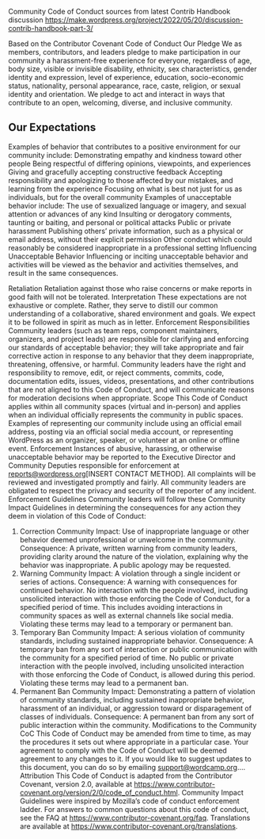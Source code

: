 Community Code of Conduct sources from latest Contrib Handbook discussion https://make.wordpress.org/project/2022/05/20/discussion-contrib-handbook-part-3/

Based on the Contributor Covenant Code of Conduct
Our Pledge
We as members, contributors, and leaders pledge to make participation in our community a harassment-free experience for everyone, regardless of age, body size, visible or invisible disability, ethnicity, sex characteristics, gender identity and expression, level of experience, education, socio-economic status, nationality, personal appearance, race, caste, religion, or sexual identity and orientation.
We pledge to act and interact in ways that contribute to an open, welcoming, diverse, and inclusive community.

## Our Expectations

Examples of behavior that contributes to a positive environment for our community include:
Demonstrating empathy and kindness toward other people
Being respectful of differing opinions, viewpoints, and experiences
Giving and gracefully accepting constructive feedback
Accepting responsibility and apologizing to those affected by our mistakes, and learning from the experience
Focusing on what is best not just for us as individuals, but for the overall community
Examples of unacceptable behavior include:
The use of sexualized language or imagery, and sexual attention or advances of any kind
Insulting or derogatory comments, taunting or baiting, and personal or political attacks
Public or private harassment
Publishing others’ private information, such as a physical or email address, without their explicit permission
Other conduct which could reasonably be considered inappropriate in a professional setting
Influencing Unacceptable Behavior
Influencing or inciting unacceptable behavior and activities will be viewed as the behavior and activities themselves, and result in the same consequences.

Retaliation
Retaliation against those who raise concerns or make reports in good faith will not be tolerated.
Interpretation
These expectations are not exhaustive or complete. Rather, they serve to distill our common understanding of a collaborative, shared environment and goals. We expect it to be followed in spirit as much as in letter.
Enforcement Responsibilities
Community leaders (such as team reps, component maintainers, organizers, and project leads)  are responsible for clarifying and enforcing our standards of acceptable behavior; they will take appropriate and fair corrective action in response to any behavior that they deem inappropriate, threatening, offensive, or harmful.
Community leaders have the right and responsibility to remove, edit, or reject comments, commits, code, documentation edits, issues, videos, presentations, and other contributions that are not aligned to this Code of Conduct, and will communicate reasons for moderation decisions when appropriate.
Scope
This Code of Conduct applies within all community spaces (virtual and in-person) and applies when an individual officially represents the community in public spaces. Examples of representing our community include using an official email address, posting via an official social media account, or representing WordPress as an organizer, speaker, or volunteer at an online or offline event.
Enforcement
Instances of abusive, harassing, or otherwise unacceptable behavior may be reported to the Executive Director and Community Deputies responsible for enforcement at reports@wordpress.org[INSERT CONTACT METHOD]. All complaints will be reviewed and investigated promptly and fairly.
All community leaders are obligated to respect the privacy and security of the reporter of any incident.
Enforcement Guidelines
Community leaders will follow these Community Impact Guidelines in determining the consequences for any action they deem in violation of this Code of Conduct:
1. Correction
Community Impact: Use of inappropriate language or other behavior deemed unprofessional or unwelcome in the community.
Consequence: A private, written warning from community leaders, providing clarity around the nature of the violation, explaining why the behavior was inappropriate. A public apology may be requested.
2. Warning
Community Impact: A violation through a single incident or series of actions.
Consequence: A warning with consequences for continued behavior. No interaction with the people involved, including unsolicited interaction with those enforcing the Code of Conduct, for a specified period of time. This includes avoiding interactions in community spaces as well as external channels like social media. Violating these terms may lead to a temporary or permanent ban.
3. Temporary Ban
Community Impact: A serious violation of community standards, including sustained inappropriate behavior.
Consequence: A temporary ban from any sort of interaction or public communication with the community for a specified period of time. No public or private interaction with the people involved, including unsolicited interaction with those enforcing the Code of Conduct, is allowed during this period. Violating these terms may lead to a permanent ban.
4. Permanent Ban
Community Impact: Demonstrating a pattern of violation of community standards, including sustained inappropriate behavior, harassment of an individual, or aggression toward or disparagement of classes of individuals.
Consequence: A permanent ban from any sort of public interaction within the community.
Modifications to the Community CoC
This Code of Conduct may be amended from time to time, as may the procedures it sets out where appropriate in a particular case. Your agreement to comply with the Code of Conduct will be deemed agreement to any changes to it. If you would like to suggest updates to this document, you can do so by emailing support@wordcamp.org…. 
Attribution
This Code of Conduct is adapted from the Contributor Covenant, version 2.0, available at https://www.contributor-covenant.org/version/2/0/code_of_conduct.html.
Community Impact Guidelines were inspired by Mozilla’s code of conduct enforcement ladder.
For answers to common questions about this code of conduct, see the FAQ at https://www.contributor-covenant.org/faq. Translations are available at https://www.contributor-covenant.org/translations.
